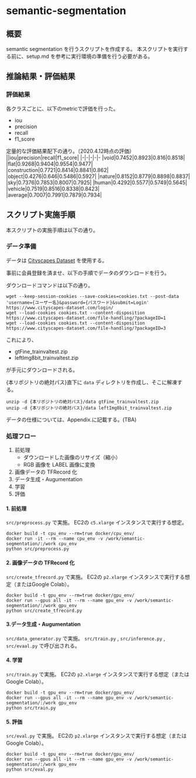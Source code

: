 # semantic-segmentation

## 概要

semantic segmentation を行うスクリプトを作成する。
本スクリプトを実行する前に、setup.md を参考に実行環境の準備を行う必要がある。

## 推論結果・評価結果

### 評価結果
各クラスごとに、以下のmetricで評価を行った。

* iou
* precision
* recall
* f1_score

定量的な評価結果配下の通り。（2020.4.12時点の評価）
||iou|precision|recall|f1_score|
|-|-|-|-|-
|void|0.7452|0.8923|0.816|0.8518|
|flat|0.9268|0.9404|0.9554|0.9477|
|construction|0.7721|0.8414|0.8841|0.862|
|object|0.4276|0.646|0.5486|0.5927|
|nature|0.8152|0.8779|0.8898|0.8837|
|sky|0.7376|0.7853|0.8007|0.7925|
|human|0.4292|0.5577|0.5749|0.5645|
|vehicle|0.7519|0.8516|0.8338|0.8423|
|average|0.7007|0.7991|0.7879|0.7934|

## スクリプト実施手順

本スクリプトの実施手順は以下の通り。

### データ準備

データは [Cityscapes Dataset](https://www.cityscapes-dataset.com/) を使用する。

事前に会員登録を済ませ、以下の手順でデータのダウンロードを行う。

ダウンロードコマンドは以下の通り。

``` shell
wget --keep-session-cookies --save-cookies=cookies.txt --post-data 'username={ユーザー名}&password={パスワード}&submit=Login' https://www.cityscapes-dataset.com/login/
wget --load-cookies cookies.txt --content-disposition https://www.cityscapes-dataset.com/file-handling/?packageID=1
wget --load-cookies cookies.txt --content-disposition https://www.cityscapes-dataset.com/file-handling/?packageID=3
```

これにより、

* gtFine_trainvaltest.zip
* leftImg8bit_trainvaltest.zip

が手元にダウンロードされる。

{本リポジトリの絶対パス}直下に `data` ディレクトリを作成し、そこに解凍する。

``` shell
unzip -d {本リポジトリの絶対パス}/data gtFine_trainvaltest.zip
unzip -d {本リポジトリの絶対パス}/data leftImg8bit_trainvaltest.zip
```

データの仕様については、Appendix.に記載する。(TBA)

### 処理フロー

1. 前処理
   - ダウンロードした画像のリサイズ（縮小）
   - RGB 画像を LABEL 画像に変換
2. 画像データの TFRecord 化
3. データ生成・Augumentation
4. 学習
5. 評価

#### 1. 前処理

`src/preprocess.py` で実施。
EC2の `c5.xlarge` インスタンスで実行する想定。

``` shell
docker build -t cpu_env --rm=true docker/cpu_env/
docker run -it --rm --name cpu_env -v /work/semantic-segmentation/:/work cpu_env
python src/preprocess.py
```

#### 2. 画像データの TFRecord 化

`src/create_tfrecord.py` で実施。
EC2の `p2.xlarge` インスタンスで実行する想定（またはGoogle Colab）。

``` shell
docker build -t gpu_env --rm=true docker/gpu_env/
docker run --gpus all -it --rm --name gpu_env -v /work/semantic-segmentation/:/work gpu_env
python src/create_tfrecord.py
```

#### 3.データ生成・Augumentation

`src/data_generator.py` で実施。
`src/train.py` , `src/inference.py` , `src/evaal.py` で呼び出される。

#### 4. 学習

`src/train.py` で実施。
EC2の `p2.xlarge` インスタンスで実行する想定（またはGoogle Colab）。

``` shell
docker build -t gpu_env --rm=true docker/gpu_env/
docker run --gpus all -it --rm --name gpu_env -v /work/semantic-segmentation/:/work gpu_env
python src/train.py
```

#### 5. 評価

`src/eval.py` で実施。
EC2の `p2.xlarge` インスタンスで実行する想定（またはGoogle Colab）。

``` shell
docker build -t gpu_env --rm=true docker/gpu_env/
docker run --gpus all -it --rm --name gpu_env -v /work/semantic-segmentation/:/work gpu_env
python src/eval.py
```

